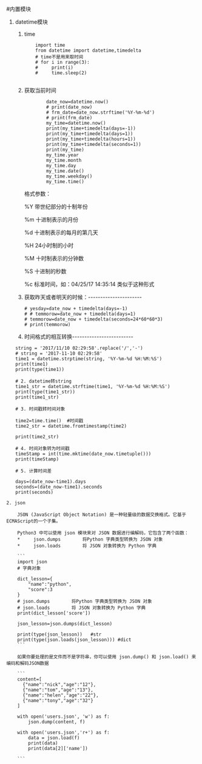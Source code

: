 #内置模块

1. datetime模块

   1. time


        ```
            import time
            from datetime import datetime,timedelta
            # time不是用来取时间
            # for i in range(3):
            #     print(i)
            #     time.sleep(2)


        ```

    2. 获取当前时间

        ```
                date_now=datetime.now()
                # print(date_now)
                # frm_date=date_now.strftime('%Y-%m-%d')
                # print(frm_date)
                my_time=datetime.now()
                print(my_time+timedelta(days=-1))
                print(my_time+timedelta(days=1))
                print(my_time+timedelta(hours=1))
                print(my_time+timedelta(seconds=1))
                print(my_time)
                my_time.year
                my_time.month
                my_time.day
                my_time.date()
                my_time.weekday()
                my_time.time()
        ```
        格式参数：

        %Y 带世纪部分的十制年份

        %m 十进制表示的月份

        %d 十进制表示的每月的第几天

        %H 24小时制的小时

        %M 十时制表示的分钟数

        %S 十进制的秒数

        %c  标准时间，如：04/25/17 14:35:14  类似于这种形式

    3. 获取昨天或者明天的时候：----------------------


        ```
        # yesday=date_now + timedelta(days=-1)
        # # temmorow=date_now + timedelta(days=1)
        # temmorow=date_now + timedelta(seconds=24*60*60*3)
        # print(temmorow)
        ```


    4. 时间格式的相互转换-------------------------


    ```# 1. 字符串转datetime
    string = '2017/11/10 02:29:58'.replace('/','-')
    # string = '2017-11-10 02:29:58'
    time1 = datetime.strptime(string, '%Y-%m-%d %H:%M:%S')
    print(time1)
    print(type(time1))

    # 2. datetime转string
    time1_str = datetime.strftime(time1, '%Y-%m-%d %H:%M:%S')
    print(type(time1_str))
    print(time1_str)

    # 3. 时间戳转时间对象

    time2=time.time()  #时间戳
    time2_str = datetime.fromtimestamp(time2)

    print(time2_str)

    # 4. 时间对象转为时间戳
    timeStamp = int(time.mktime(date_now.timetuple()))
    print(timeStamp)

    # 5. 计算时间差

    days=(date_now-time1).days
    seconds=(date_now-time1).seconds
    print(seconds)
```
2. json

    JSON (JavaScript Object Notation) 是一种轻量级的数据交换格式。它基于ECMAScript的一个子集。

    Python3 中可以使用 json 模块来对 JSON 数据进行编解码，它包含了两个函数：
    *     json.dumps	    将Python 字典类型转换为 JSON 对象
    *     json.loads	    将 JSON 对象转换为 Python 字典

    ```
    import json
    # 字典对象

    dict_lesson={
        "name":"python",
        "score":3
    }
    # json.dumps	    将Python 字典类型转换为 JSON 对象
    # json.loads	    将 JSON 对象转换为 Python 字典
    print(dict_lesson['score'])

    json_lesson=json.dumps(dict_lesson)

    print(type(json_lesson))   #str
    print(type(json.loads(json_lesson))) #dict
    ```

    如果你要处理的是文件而不是字符串，你可以使用 json.dump() 和 json.load() 来编码和解码JSON数据

    ```
    content=[
      {"name":"nick","age":"12"},
      {"name":"tom","age":"13"},
      {"name":"helen","age":"22"},
      {"name":"tony","age":"32"}
    ]

    with open('users.json', 'w') as f:
        json.dump(content, f)

    with open('users.json','r+') as f:
        data = json.load(f)
        print(data)
        print(data[2]['name'])

    ```



